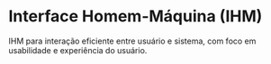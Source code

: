 # Interface Homem-Máquina (IHM)

IHM para interação eficiente entre usuário e sistema, com foco em usabilidade e experiência do usuário.
